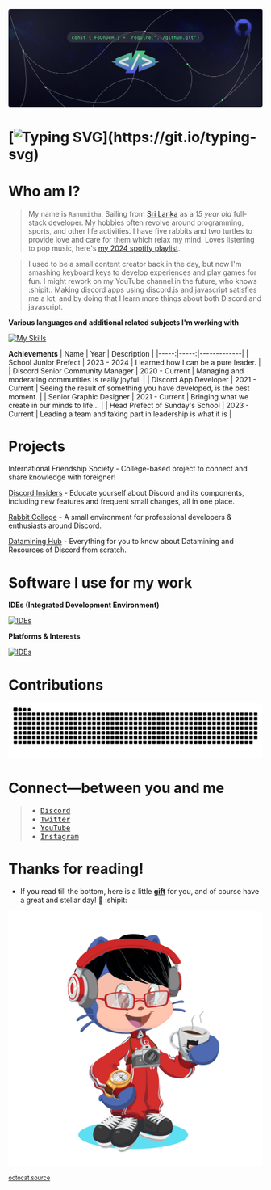 ![FoUnDeR's Github Banner](Banner.png)

# [![Typing SVG](https://readme-typing-svg.demolab.com?font=JetBrains+Mono&weight=500&size=30&pause=1000&color=5865F2&background=5865F200&random=false&width=435&lines=I'm+Ranumitha.;A.K.A+FoUnDeR%2C;A.K.A+Just+Mighty+Yeti%2C;A.K.A+Grzzly.)](https://git.io/typing-svg) 

# Who am I?
> My name is `Ranumitha`, Sailing from [Sri Lanka](https://en.wikipedia.org/wiki/Sri_Lanka) as a _15 year old_ full-stack developer. My hobbies often revolve around programming, sports, and other life activities. I have five rabbits and two turtles to provide love and care for them which relax my mind. Loves listening to pop music, here's [my 2024 spotify playlist](https://open.spotify.com/playlist/1y4DzCJVfeCzMk3VqNJaH1?si=eb1e8518c9f349e1&nd=1&dlsi=d3b0aa40ca654613). 

> I used to be a small content creator back in the day, but now I'm smashing keyboard keys to develop experiences and play games for fun. I might rework on my YouTube channel in the future, who knows :shipit:. Making discord apps using discord.js and javascript satisfies me a lot, and by doing that I learn more things about both Discord and javascript.

**Various languages and additional related subjects I'm working with**

[![My Skills](https://skillicons.dev/icons?i=js,css,html,discordjs,java,ts,lua,py,tailwind,react,bots,git,mongodb,nodejs,workers,windows,arduino,electron,kotlin,md&perline=10)](https://skillicons.dev)

**Achievements**
| Name | Year | Description |
|-----:|-----:|-------------|
| School Junior Prefect | 2023 - 2024 | I learned how I can be a pure leader. |
| Discord Senior Community Manager | 2020 - Current | Managing and moderating communities is really joyful. |
| Discord App Developer | 2021 - Current | Seeing the result of something you have developed, is the best moment. |
| Senior Graphic Designer | 2021 - Current | Bringing what we create in our minds to life... |
| Head Prefect of Sunday's School | 2023 - Current | Leading a team and taking part in leadership is what it is |

# **Projects**

International Friendship Society - College-based project to connect and share knowledge with foreigner!

[Discord Insiders](https://discord.gg/cGvgpGTdDU) - Educate yourself about Discord and its components, including new features and frequent small changes, all in one place.

[Rabbit College](https://github.com/rabbit-college/) - A small environment for professional developers & enthusiasts around Discord.

[Datamining Hub](https://github.com/FoUnDeRR/datamining-hub) - Everything for you to know about Datamining and Resources of Discord from scratch.

# Software I use for my work

**IDEs (Integrated Development Environment)**

[![IDEs](https://skillicons.dev/icons?i=vscode,visualstudio,sublime,idea,notion)](https://skillicons.dev)

**Platforms & Interests**

[![IDEs](https://skillicons.dev/icons?i=discord,figma,github,ps,webpack,apple,blender)](https://skillicons.dev)

# Contributions
<div align="center">
  <img alt="snake eating my contributions" src="https://raw.githubusercontent.com/FoUnDeRR/FoUnDeRR/output/github-contribution-grid-snake.svg" />
</div>

# Connect—between you and me
> - <kbd>[Discord](https://discord.com/users/965629616012267570)</kbd>
> - <kbd>[Twitter](https://x.com/JustMightyYeti)</kbd>
> - <kbd>[YouTube](https://www.youtube.com/channel/@JustMightyYetiii)</kbd>
> - <kbd>[Instagram](https://www.instagram.com/itz.mightyyeti/)</kbd>

# Thanks for reading!
- If you read till the bottom, here is a little **[gift](https://youtu.be/ddIYuXHpKpA?si=DUvI32CCVcn3dr1o)** for you, and of course have a great and stellar day! :blue_heart: :shipit:

![FoUnDeR's Octocat](My_Octocat.png)

<sup>[octocat source](https://myoctocat.com/build-your-octocat/)</sup>
